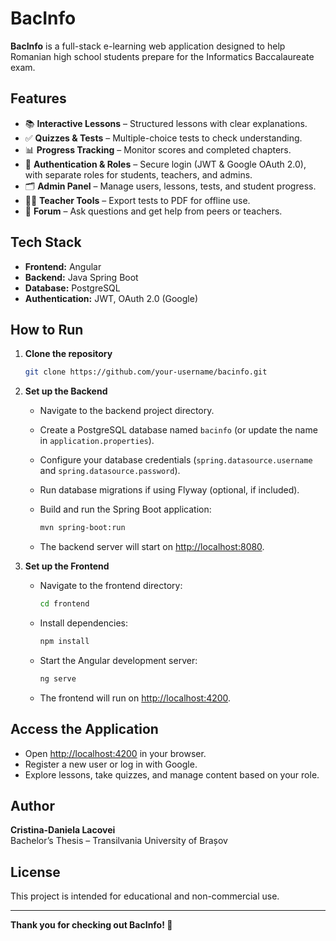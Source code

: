 
# BacInfo

**BacInfo** is a full-stack e-learning web application designed to help Romanian high school students prepare for the Informatics Baccalaureate exam.

## Features

- 📚 **Interactive Lessons** – Structured lessons with clear explanations.
- ✅ **Quizzes & Tests** – Multiple-choice tests to check understanding.
- 📊 **Progress Tracking** – Monitor scores and completed chapters.
- 🔐 **Authentication & Roles** – Secure login (JWT & Google OAuth 2.0), with separate roles for students, teachers, and admins.
- 🗂️ **Admin Panel** – Manage users, lessons, tests, and student progress.
- 🧑‍🏫 **Teacher Tools** – Export tests to PDF for offline use.
- 💬 **Forum** – Ask questions and get help from peers or teachers.

## Tech Stack

- **Frontend:** Angular
- **Backend:** Java Spring Boot
- **Database:** PostgreSQL
- **Authentication:** JWT, OAuth 2.0 (Google)

## How to Run

1. **Clone the repository**

   ```bash
   git clone https://github.com/your-username/bacinfo.git
   ```

2. **Set up the Backend**

   - Navigate to the backend project directory.

   - Create a PostgreSQL database named `bacinfo` (or update the name in `application.properties`).

   - Configure your database credentials (`spring.datasource.username` and `spring.datasource.password`).

   - Run database migrations if using Flyway (optional, if included).

   - Build and run the Spring Boot application:

     ```bash
     mvn spring-boot:run
     ```

   - The backend server will start on [http://localhost:8080](http://localhost:8080).

3. **Set up the Frontend**

   - Navigate to the frontend directory:

     ```bash
     cd frontend
     ```

   - Install dependencies:

     ```bash
     npm install
     ```

   - Start the Angular development server:

     ```bash
     ng serve
     ```

   - The frontend will run on [http://localhost:4200](http://localhost:4200).

## Access the Application

- Open [http://localhost:4200](http://localhost:4200) in your browser.
- Register a new user or log in with Google.
- Explore lessons, take quizzes, and manage content based on your role.


## Author

**Cristina-Daniela Lacovei**  
Bachelor’s Thesis – Transilvania University of Brașov  


## License

This project is intended for educational and non-commercial use.

---

**Thank you for checking out BacInfo! 🚀**
